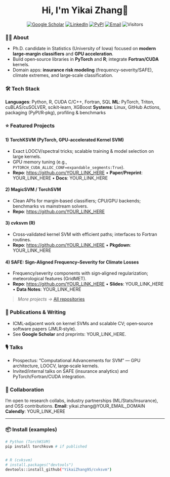 <h1 align="center">Hi, I'm Yikai Zhang👋</h1>
<p align="center">
<a href="https://scholar.google.com/YOUR_LINK_HERE"><img alt="Google Scholar" src="https://img.shields.io/badge/Scholar-4285F4?logo=google-scholar&logoColor=white"></a>
<a href="https://www.linkedin.com/in/yikai-zhang-66a01b160"><img alt="LinkedIn" src="https://img.shields.io/badge/LinkedIn-0A66C2?logo=linkedin&logoColor=white"></a>
<a href="https://pypi.org/user/yikaizhang/"><img alt="PyPI" src="https://img.shields.io/badge/PyPI-3775A9?logo=pypi&logoColor=white"></a>
<a href="mailto:yikai.zhang@uiowa.edu"><img alt="Email" src="https://img.shields.io/badge/Email-181717?logo=gmail&logoColor=white"></a>
<img alt="Visitors" src="https://komarev.com/ghpvc/?username=YikaiZhang95&style=flat">
</p>

### 🧑‍🔬 About
- Ph.D. candidate in Statistics (University of Iowa) focused on **modern large‑margin classifiers** and **GPU acceleration**.
- Build open‑source libraries in **PyTorch** and **R**; integrate **Fortran/CUDA** kernels.
- Domain apps: **insurance risk modeling** (frequency–severity/SAFE), climate extremes, and large‑scale classification.


### 🛠️ Tech Stack
**Languages**: Python, R, CUDA C/C++, Fortran, SQL
**ML**: PyTorch, Triton, cuBLAS/cuSOLVER, scikit‑learn, XGBoost
**Systems**: Linux, GitHub Actions, packaging (PyPI/R‑pkg), profiling & benchmarks


### ⭐ Featured Projects


#### 1) TorchKSVM (PyTorch, GPU‑accelerated Kernel SVM)
- Exact LOOCV/spectral tricks; scalable training & model selection on large kernels.
- GPU memory tuning (e.g., `PYTORCH_CUDA_ALLOC_CONF=expandable_segments:True`).
- **Repo**: https://github.com/YOUR_LINK_HERE • **Paper/Preprint**: YOUR_LINK_HERE • **Docs**: YOUR_LINK_HERE


#### 2) MagicSVM / TorchSVM
- Clean APIs for margin‑based classifiers; CPU/GPU backends; benchmarks vs mainstream solvers.
- **Repo**: https://github.com/YOUR_LINK_HERE


#### 3) cvksvm (R)
- Cross‑validated kernel SVM with efficient paths; interfaces to Fortran routines.
- **Repo**: https://github.com/YOUR_LINK_HERE • **Pkgdown**: YOUR_LINK_HERE


#### 4) SAFE: Sign‑Aligned Frequency–Severity for Climate Losses
- Frequency/severity components with sign‑aligned regularization; meteorological features (GridMET).
- **Repo**: https://github.com/YOUR_LINK_HERE • **Slides**: YOUR_LINK_HERE • **Data Notes**: YOUR_LINK_HERE



> _More projects →_ [All repositories](https://github.com/YikaiZhang95?tab=repositories)


### 📄 Publications & Writing
- ICML‑adjacent work on kernel SVMs and scalable CV; open‑source software papers (JMLR‑style).
- See **Google Scholar** and preprints: YOUR_LINK_HERE.


### 🎙️ Talks
- Prospectus: “Computational Advancements for SVM” — GPU architecture, LOOCV, large‑scale kernels.
- Invited/internal talks on SAFE (insurance analytics) and PyTorch/Fortran/CUDA integration.


### 🤝 Collaboration
I’m open to research collabs, industry partnerships (ML/Stats/Insurance), and OSS contributions.
**Email**: yikai.zhang@YOUR_EMAIL_DOMAIN
**Calendly**: YOUR_LINK_HERE


---


### 📦 Install (examples)
```bash
# Python (TorchKSVM)
pip install torchksvm # if published


# R (cvksvm)
# install.packages("devtools")
devtools::install_github("YikaiZhang95/cvksvm")
